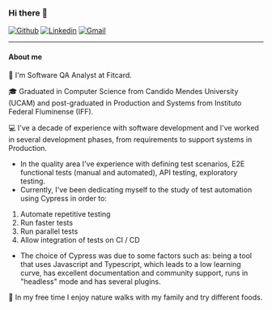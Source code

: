 ### Hi there 👋

 
[![Github](https://img.shields.io/badge/-Github-595D60?style=flat-square&logo=Github&logoColor=white&link=https://github.com/cnjaqueline/)](https://github.com/cnjaqueline/)
[![Linkedin](https://img.shields.io/badge/-LinkedIn-595D60?style=flat-square&logo=Linkedin&logoColor=white&link=https://www.linkedin.com/in/jaquelineconstantino//)](https://www.linkedin.com/in/jaquelineconstantino/)
[![Gmail](https://img.shields.io/badge/-Gmail-595D60?style=flat-square&logo=Gmail&logoColor=white&link=mailto:cnjaqueline@gmail.com/)](mailto:cnjaqueline@gmail.com/)


---
#### About me

:bank: I'm Software QA Analyst at Fitcard.

:mortar_board: Graduated in Computer Science from Candido Mendes University (UCAM) and post-graduated in Production and Systems from Instituto Federal Fluminense (IFF). 

:computer: I've a decade of experience with software development and I've worked in several development phases, from requirements to support systems in Production.
- In the quality area I've experience with defining test scenarios, E2E functional tests (manual and automated), API testing, exploratory testing.
- Currently, I've been dedicating myself to the study of test automation using Cypress in order to: 
1. Automate repetitive testing
2. Run faster tests
3. Run parallel tests
4. Allow integration of tests on CI / CD
- The choice of Cypress was due to some factors such as: being a tool that uses Javascript and Typescript, which leads to a low learning curve, has excellent documentation and community support, runs in "headless" mode and has several plugins.

:palm_tree: In my free time I enjoy nature walks with my family and try different foods.

<!--
**cnjaqueline/cnjaqueline** is a ✨ _special_ ✨ repository because its `README.md` (this file) appears on your GitHub profile.

Here are some ideas to get you started:

- 🔭 I’m currently working on ...
- 🌱 I’m currently learning ...
- 👯 I’m looking to collaborate on ...
- 🤔 I’m looking for help with ...
- 💬 Ask me about ...
- 📫 How to reach me: ...
- 😄 Pronouns: ...
- ⚡ Fun fact: ...
-->

